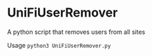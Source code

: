 # UniFiUserRemover
A python script that removes users from all sites

Usage
`python3 UniFiUserRemover.py`
